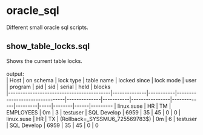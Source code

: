 # oracle_sql

Different small oracle sql scripts. 

## show_table_locks.sql 
Shows the current table locks.   
<br>
output:
<br>
|                  Host                    |  on schema   | lock type |            table name          | locked since | lock mode |      user      |   program   |   pid   | sid | serial | held | blocks  
|------------------------------------------|--------------|-----------|--------------------------------|--------------|-----------|----------------|-------------|---------|-----|--------|------|---------
| linux.suse                               | HR           | TM        | EMPLOYEES                      | 0m           | 3         | testuser       | SQL Develop | 6959    | 35  | 45     | 0    | 0
| linux.suse                               | HR           | TX        | (Rollback=_SYSSMU6_725569783$) | 0m           | 6         | testuser       | SQL Develop | 6959    | 35  | 45     | 0    | 0

<br>
